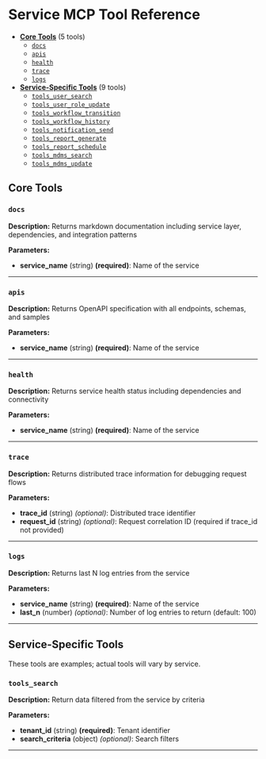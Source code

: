 # Service MCP Tool Reference

- **[Core Tools](#core-tools)** (5 tools)
  - [`docs`](#docs)
  - [`apis`](#apis)
  - [`health`](#health)
  - [`trace`](#trace)
  - [`logs`](#logs)
- **[Service-Specific Tools](#service-specific-tools)** (9 tools)
  - [`tools_user_search`](#tools_user_search)
  - [`tools_user_role_update`](#tools_user_role_update)
  - [`tools_workflow_transition`](#tools_workflow_transition)
  - [`tools_workflow_history`](#tools_workflow_history)
  - [`tools_notification_send`](#tools_notification_send)
  - [`tools_report_generate`](#tools_report_generate)
  - [`tools_report_schedule`](#tools_report_schedule)
  - [`tools_mdms_search`](#tools_mdms_search)
  - [`tools_mdms_update`](#tools_mdms_update)

## Core Tools

### `docs`

**Description:** Returns markdown documentation including service layer, dependencies, and integration patterns

**Parameters:**
- **service_name** (string) **(required)**: Name of the service

---

### `apis`

**Description:** Returns OpenAPI specification with all endpoints, schemas, and samples

**Parameters:**
- **service_name** (string) **(required)**: Name of the service

---

### `health`

**Description:** Returns service health status including dependencies and connectivity

**Parameters:**
- **service_name** (string) **(required)**: Name of the service

---

### `trace`

**Description:** Returns distributed trace information for debugging request flows

**Parameters:**
- **trace_id** (string) _(optional)_: Distributed trace identifier
- **request_id** (string) _(optional)_: Request correlation ID (required if trace_id not provided)

---

### `logs`

**Description:** Returns last N log entries from the service

**Parameters:**
- **service_name** (string) **(required)**: Name of the service
- **last_n** (number) _(optional)_: Number of log entries to return (default: 100)

---

## Service-Specific Tools
These tools are examples; actual tools will vary by service.

### `tools_search`

**Description:** Return data filtered from the service by criteria

**Parameters:**
- **tenant_id** (string) **(required)**: Tenant identifier
- **search_criteria** (object) _(optional)_: Search filters

---

